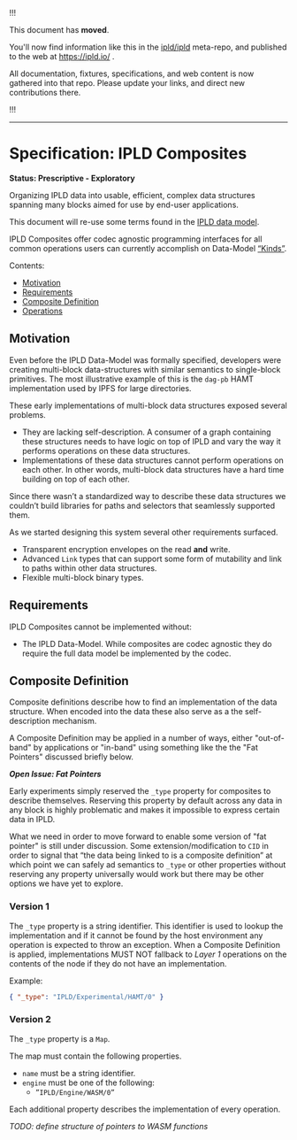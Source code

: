
!!!

This document has **moved**.

You'll now find information like this in the [ipld/ipld](https://github.com/ipld/ipld/) meta-repo,
and published to the web at https://ipld.io/ .

All documentation, fixtures, specifications, and web content is now gathered into that repo.
Please update your links, and direct new contributions there.

!!!

----

# Specification: IPLD Composites

**Status: Prescriptive - Exploratory**

Organizing IPLD data into usable, efficient, complex data structures spanning many blocks aimed for use by end-user applications.

This document will re-use some terms found in the [IPLD data model](data-model-layer/data-model.md).

IPLD Composites offer codec agnostic programming interfaces for all common operations users can currently accomplish on Data-Model [“Kinds”](data-model-layer/data-model.md#kinds).

Contents:

  * [Motivation](#motivation)
  * [Requirements](#requirements)
  * [Composite Definition](#composite-definition)
  * [Operations](#operations)

## Motivation

Even before the IPLD Data-Model was formally specified, developers were creating multi-block data-structures with similar semantics to single-block primitives. The most illustrative example of this is the `dag-pb` HAMT implementation used by IPFS for large directories.

These early implementations of multi-block data structures exposed several problems.

  * They are lacking self-description. A consumer of a graph containing these structures needs to have logic on top of IPLD and vary the way it performs operations on these data structures.
  * Implementations of these data structures cannot perform operations on each other. In other words, multi-block data structures have a hard time building on top of each other.

Since there wasn’t a standardized way to describe these data structures we couldn’t build libraries for paths and selectors that seamlessly supported them.

As we started designing this system several other requirements surfaced.

* Transparent encryption envelopes on the read **and** write.
* Advanced `Link` types that can support some form of mutability and link to paths within other data structures.
* Flexible multi-block binary types.

## Requirements

IPLD Composites cannot be implemented without:

  * The IPLD Data-Model. While composites are codec agnostic they do require the full data model be implemented by the codec.

## Composite Definition

Composite definitions describe how to find an implementation of the data structure. When encoded into the data these also serve as a the self-description mechanism.

A Composite Definition may be applied in a number of ways, either "out-of-band" by applications or "in-band" using something like the the "Fat Pointers" discussed briefly below.

***Open Issue: Fat Pointers***

Early experiments simply reserved the `_type` property for composites to describe themselves. Reserving this property by default across any data in any block is highly problematic and makes it impossible to express certain data in IPLD.

What we need in order to move forward to enable some version of "fat pointer" is still under discussion. Some
extension/modification to `CID` in order to signal that “the data being linked to is a composite definition” at
which point we can safely ad semantics to `_type` or other properties without reserving any property universally
would work but there may be other options we have yet to explore.

### Version 1

The `_type` property is a string identifier. This identifier is used to lookup the implementation and if it cannot be found by the host environment any operation is expected to throw an exception. When a Composite Definition is applied, implementations MUST NOT fallback to *Layer 1* operations on the contents of the node if they do not have an implementation.

Example:

```json
{ "_type": "IPLD/Experimental/HAMT/0" }
```

### Version 2

The `_type` property is a `Map`.

The map must contain the following properties.

  * `name` must be a string identifier.
  * `engine` must be one of the following:
	  * `”IPLD/Engine/WASM/0”`

Each additional property describes the implementation of every operation.

*TODO: define structure of pointers to WASM functions*
